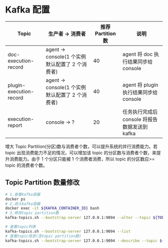 # Kafka 配置

| Topic                   | 生产者 -> 消费者                                | 推荐 Partition 数 | 说明                                          |
| ----------------------- | ----------------------------------------------- | ----------------- | --------------------------------------------- |
| doc-execution-record    | agent -> console(1 个实例默认配置了 2 个消费者) | 40                | agent 将 doc 执行结果同步给 console           |
| plugin-execution-record | agent -> console(1 个实例默认配置了 2 个消费者) | 40                | agent 将 plugin 执行结果同步给 console        |
| execution-report        | console -> ?                                    | 20                | 任务执行完成后 console 将报告数据发送到 kafka |

增大 Topic Partition(分区)数与消费者个数，可以提升系统的并行消费能力。若 topic 出现消费能力不足的情况，可以增加该 topic 的分区数与消费者个数，来提升消费能力。由于 1 个分区只能被 1 个消费者消费，所以 topic 的分区数应>= topic 的消费者个数。

## Topic Partition 数量修改

```sh
# 1.查看kafka容器
docker ps
# 2.进入kafka容器
docker exec -it ${KAFKA_CONTAINER_ID} bash
# 3.修改topic partition数
kafka-topics.sh --bootstrap-server 127.0.0.1:9094 --alter --topic ${TOPIC} --partitions ${PARTITION_COUNT}

# 查看topic列表
kafka-topics.sh --bootstrap-server 127.0.0.1:9094 --list
# 查看topic信息(含topic partition数)
kafka-topics.sh --bootstrap-server 127.0.0.1:9094 --describe --topic ${TOPIC}
```
